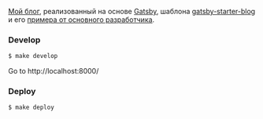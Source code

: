 [Мой блог](https://hardandheavy.ru/), реализованный на основе [Gatsby](https://www.gatsbyjs.org/), шаблона [gatsby-starter-blog](https://github.com/gatsbyjs/gatsby-starter-blog) и его [примера от основного разработчика](https://github.com/KyleAMathews/blog).

### Develop

```sh
$ make develop
```
Go to http://localhost:8000/

### Deploy

```sh
$ make deploy
```
